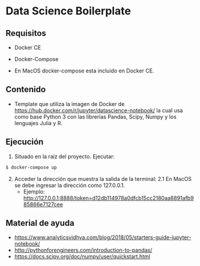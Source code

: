 # Data Science Boilerplate

## Requisitos

* Docker CE
* Docker-Compose

* En MacOS docker-compose esta incluido en Docker CE.

## Contenido

* Template que utiliza la imagen de Docker de https://hub.docker.com/r/jupyter/datascience-notebook/ la cual usa como base Python 3 con las librerias Pandas, Scipy, Numpy y los lenguajes Julia y R.

## Ejecución

1. Situado en la raíz del proyecto. Ejecutar:

```bash
$ docker-compose up
```
2. Acceder la dirección que muestra la salida de la terminal:
  2.1 En MacOS se debe ingresar la dirección como 127.0.0.1.
     * Ejemplo:  http://127.0.0.1:8888/token=d12db114978a0dfcb15cc2180aa8891afb985866e7127cee

## Material de ayuda

* https://www.analyticsvidhya.com/blog/2018/05/starters-guide-jupyter-notebook/
* http://pythonforengineers.com/introduction-to-pandas/
* https://docs.scipy.org/doc/numpy/user/quickstart.html
